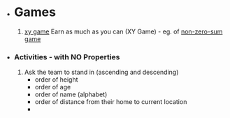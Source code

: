 - # Games
    1. [xy game]() Earn as much as you can (XY Game) - eg. of [non-zero-sum game]()
- ### Activities - with NO Properties
    1. Ask the team to stand in (ascending and descending)
        - order of height
        - order of age 
        - order of name (alphabet)
        - order of distance from their home to current location
        - 

